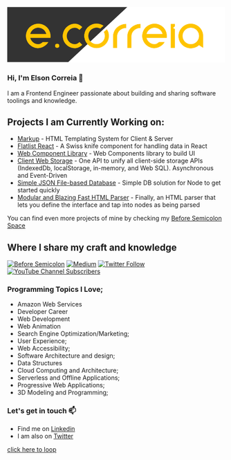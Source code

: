 ![ecorreia](https://github.com/ECorreia45/ECorreia45/blob/main/ecorreia-cover%402x.png)
### Hi, I'm Elson Correia 👋
I am a Frontend Engineer passionate about building and sharing software toolings and knowledge.


## Projects I am Currently Working on:
- [Markup](https://markup.beforesemicolon.com/) - HTML Templating System for Client & Server
- [Flatlist React](https://www.npmjs.com/package/flatlist-react) - A Swiss knife component for handling data in React
- [Web Component Library](https://github.com/beforesemicolon/cwco) - Web Components library to build UI
- [Client Web Storage](https://github.com/beforesemicolon/client-web-storage) - One API to unify all client-side storage APIs (IndexedDb, localStorage, in-memory, and Web SQL). Asynchronous and Event-Driven
- [Simple JSON File-based Database](https://www.npmjs.com/package/@beforesemicolon/node-json-db) - Simple DB solution for Node to get started quickly
- [Modular and Blazing Fast HTML Parser](https://www.npmjs.com/package/@beforesemicolon/html-parser) - Finally, an HTML parser that lets you define the interface and tap into nodes as being parsed

You can find even more projects of mine by checking my [Before Semicolon Space](https://github.com/beforesemicolon)

## Where I share my craft and knowledge

[![Before Semicolon](https://img.shields.io/badge/Founder-Before%20Semicolon-blue)](https://beforesemicolon.com/)
[![Medium](https://img.shields.io/badge/Blogger-Medium-%23111)](https://elsoncorreia.medium.com/)
[![Twitter Follow](https://img.shields.io/twitter/follow/ecorreia__?style=social)](https://twitter.com/ecorreia__)
[![YouTube Channel Subscribers](https://img.shields.io/youtube/channel/subscribers/UCrU33aw1k9BqTIq2yKXrmBw?style=social)](https://www.youtube.com/channel/UCrU33aw1k9BqTIq2yKXrmBw)

### Programming Topics I Love;

- Amazon Web Services
- Developer Career
- Web Development
- Web Animation
- Search Engine Optimization/Marketing;
- User Experience;
- Web Accessibility;
- Software Architecture and design;
- Data Structures
- Cloud Computing and Architecture;
- Serverless and Offline Applications;
- Progressive Web Applications;
- 3D Modeling and Programming;

### Let's get in touch 📫

- Find me on [Linkedin](https://www.linkedin.com/in/elsoncorreia/)
- I am also on [Twitter](https://twitter.com/ecorreia__)

[click here to loop](http://elsoncorreia.com/)
